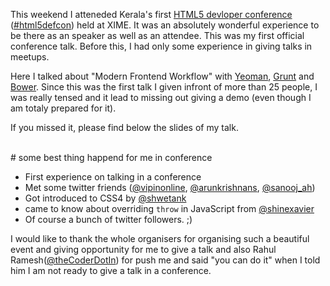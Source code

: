 <!--


---
 "Slides : HTML5defcon : Modern frontend workflow"
date: 2014-04-14 00:00:00 IST
updated: 2014-04-14 00:00:00 IST
categories: talks
---

-->
<!DOCTYPE html>
<html>

<head>
  <title>basic-git-workflow</title>
  <meta charset="utf-8">
  <meta name="viewport" content="width=device-width, initial-scale=1.0">


  <link rel="stylesheet" href="./css/bootstrap.css">
  <link rel="stylesheet" href="./css/bootstrap.grid.css">
  <link rel="stylesheet" href="./css/bootstrap.min.css">
  <link rel="stylesheet" href="./css/bootstrap-reboot.min.css">
  <link rel="stylesheet" href="./css/bootstrap.css.map">
  <link rel="stylesheet" href="./css/blog-home.css">
  <link rel="stylesheet" href="./css/prism.css">
  <script async defer src="./css/prism.js"></script>
</head>

<body>

This weekend I atteneded Kerala's first [HTML5 devloper conference](http://html5conf.in) ([#html5defcon](https://twitter.com/search?q=%23html5defcon)) held at XIME. It was an absolutely wonderful experience to be there as an speaker as well as an attendee. This was my first official conference talk. Before this, I had only some experience in giving talks in meetups.

Here I talked about "Modern Frontend Workflow" with [Yeoman](http://yeoman.io), [Grunt](http://gruntjs.com) and [Bower](http://bower.io). Since this was the first talk I given infront of more than 25 people, I was really tensed and it lead to missing out giving a demo (even though I am totaly prepared for it).

If you missed it, please find below the slides of my talk.

<script async class="speakerdeck-embed" data-id="7b25de30784d01315a1f1214273280ab" data-ratio="1.29456384323641" src="//speakerdeck.com/assets/embed.js"></script>
<br/>
# some best thing happend for me in conference

- First experience on talking in a conference
- Met some twitter friends ([@vipinonline](https://twitter.com/vipinonline), [@arunkrishnans](https://twitter.com/arunkrishnans), [@sanooj_ah](https://twitter.com/sanooj_ah))
- Got introduced to CSS4 by [@shwetank](https://twitter.com/shwetank)
- came to know about overriding `throw` in JavaScript from [@shinexavier](https://twitter.com/shinexavier)
- Of course a bunch of twitter followers. ;)

I would like to thank the whole organisers for organising such a beautiful event and giving opportunity for me to give a talk and also Rahul Ramesh([@theCoderDotIn](https://twitter.com/theCoderDotIn)) for push me and said "you can do it" when I told him I am not ready to give a talk in a conference.
